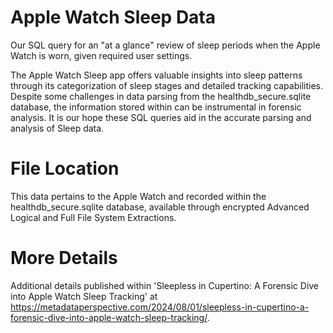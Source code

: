 # Apple Watch Sleep Data
Our SQL query for an "at a glance" review of sleep periods when the Apple Watch is worn, given required user settings. 

The Apple Watch Sleep app offers valuable insights into sleep patterns through its categorization of sleep stages and detailed tracking capabilities. Despite some challenges in data parsing from the healthdb_secure.sqlite database, the information stored within can be instrumental in forensic analysis. It is our hope these SQL queries aid in the accurate parsing and analysis of Sleep data.

# File Location
This data pertains to the Apple Watch and recorded within the healthdb_secure.sqlite database, available through encrypted Advanced Logical and Full File System Extractions.

# More Details
Additional details published within 'Sleepless in Cupertino: A Forensic Dive into Apple Watch Sleep Tracking' at https://metadataperspective.com/2024/08/01/sleepless-in-cupertino-a-forensic-dive-into-apple-watch-sleep-tracking/.
